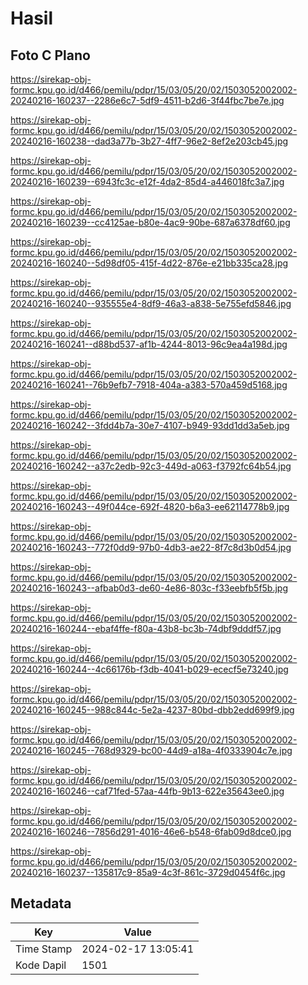 # Hasil

## Foto C Plano

https://sirekap-obj-formc.kpu.go.id/d466/pemilu/pdpr/15/03/05/20/02/1503052002002-20240216-160237--2286e6c7-5df9-4511-b2d6-3f44fbc7be7e.jpg

https://sirekap-obj-formc.kpu.go.id/d466/pemilu/pdpr/15/03/05/20/02/1503052002002-20240216-160238--dad3a77b-3b27-4ff7-96e2-8ef2e203cb45.jpg

https://sirekap-obj-formc.kpu.go.id/d466/pemilu/pdpr/15/03/05/20/02/1503052002002-20240216-160239--6943fc3c-e12f-4da2-85d4-a446018fc3a7.jpg

https://sirekap-obj-formc.kpu.go.id/d466/pemilu/pdpr/15/03/05/20/02/1503052002002-20240216-160239--cc4125ae-b80e-4ac9-90be-687a6378df60.jpg

https://sirekap-obj-formc.kpu.go.id/d466/pemilu/pdpr/15/03/05/20/02/1503052002002-20240216-160240--5d98df05-415f-4d22-876e-e21bb335ca28.jpg

https://sirekap-obj-formc.kpu.go.id/d466/pemilu/pdpr/15/03/05/20/02/1503052002002-20240216-160240--935555e4-8df9-46a3-a838-5e755efd5846.jpg

https://sirekap-obj-formc.kpu.go.id/d466/pemilu/pdpr/15/03/05/20/02/1503052002002-20240216-160241--d88bd537-af1b-4244-8013-96c9ea4a198d.jpg

https://sirekap-obj-formc.kpu.go.id/d466/pemilu/pdpr/15/03/05/20/02/1503052002002-20240216-160241--76b9efb7-7918-404a-a383-570a459d5168.jpg

https://sirekap-obj-formc.kpu.go.id/d466/pemilu/pdpr/15/03/05/20/02/1503052002002-20240216-160242--3fdd4b7a-30e7-4107-b949-93dd1dd3a5eb.jpg

https://sirekap-obj-formc.kpu.go.id/d466/pemilu/pdpr/15/03/05/20/02/1503052002002-20240216-160242--a37c2edb-92c3-449d-a063-f3792fc64b54.jpg

https://sirekap-obj-formc.kpu.go.id/d466/pemilu/pdpr/15/03/05/20/02/1503052002002-20240216-160243--49f044ce-692f-4820-b6a3-ee62114778b9.jpg

https://sirekap-obj-formc.kpu.go.id/d466/pemilu/pdpr/15/03/05/20/02/1503052002002-20240216-160243--772f0dd9-97b0-4db3-ae22-8f7c8d3b0d54.jpg

https://sirekap-obj-formc.kpu.go.id/d466/pemilu/pdpr/15/03/05/20/02/1503052002002-20240216-160243--afbab0d3-de60-4e86-803c-f33eebfb5f5b.jpg

https://sirekap-obj-formc.kpu.go.id/d466/pemilu/pdpr/15/03/05/20/02/1503052002002-20240216-160244--ebaf4ffe-f80a-43b8-bc3b-74dbf9dddf57.jpg

https://sirekap-obj-formc.kpu.go.id/d466/pemilu/pdpr/15/03/05/20/02/1503052002002-20240216-160244--4c66176b-f3db-4041-b029-ececf5e73240.jpg

https://sirekap-obj-formc.kpu.go.id/d466/pemilu/pdpr/15/03/05/20/02/1503052002002-20240216-160245--988c844c-5e2a-4237-80bd-dbb2edd699f9.jpg

https://sirekap-obj-formc.kpu.go.id/d466/pemilu/pdpr/15/03/05/20/02/1503052002002-20240216-160245--768d9329-bc00-44d9-a18a-4f0333904c7e.jpg

https://sirekap-obj-formc.kpu.go.id/d466/pemilu/pdpr/15/03/05/20/02/1503052002002-20240216-160246--caf71fed-57aa-44fb-9b13-622e35643ee0.jpg

https://sirekap-obj-formc.kpu.go.id/d466/pemilu/pdpr/15/03/05/20/02/1503052002002-20240216-160246--7856d291-4016-46e6-b548-6fab09d8dce0.jpg

https://sirekap-obj-formc.kpu.go.id/d466/pemilu/pdpr/15/03/05/20/02/1503052002002-20240216-160237--135817c9-85a9-4c3f-861c-3729d0454f6c.jpg


## Metadata

| Key        | Value               |
| ---------- | ------------------- |
| Time Stamp | 2024-02-17 13:05:41 |
| Kode Dapil | 1501                |



